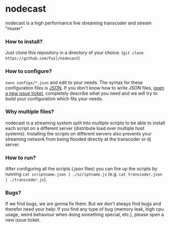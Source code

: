 nodecast
===

nodecast is a high performance live streaming transcoder and stream "muxer"

### How to install?
Just clone this repository in a directory of your choice. (```git clone https://github.com/Fusl/nodecast```)

### How to configure?
```nano configs/*.json``` and edit to your needs. The syntax for these configuration files is [JSON](http://json.org/ "JSON website"). If you don't know how to write JSON files, [open a new issue ticket](https://github.com/Fusl/nodecast/issues), completely describe what you need and we will try to build your configuration which fits your needs.

### Why multiple files?
nodecast is a streaming system split into multiple scripts to be able to install each script on a different server (distribute load over multiple host systems). Installing the scripts on different servers also prevents your streaming network from being flooded directly at the transcoder or dj server.

### How to run?
After configuring all the scripts (.json files) you can fire up the scripts by running ```cat scriptname.json | ./scriptname.js``` (e.g. ```cat transcoder.json | ./transcoder.js```).

### Bugs?
If we find bugs, we are gonna fix them. But we don't always find bugs and therefor need your help: If you find any type of bug (memory leak, high cpu usage, weird behaviour when doing something special, etc.), please open a new issue ticket.
